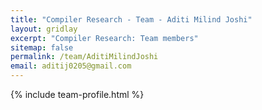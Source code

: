 ```yaml
---
title: "Compiler Research - Team - Aditi Milind Joshi"
layout: gridlay
excerpt: "Compiler Research: Team members"
sitemap: false
permalink: /team/AditiMilindJoshi
email: aditij0205@gmail.com
---
```


{% include team-profile.html %}
